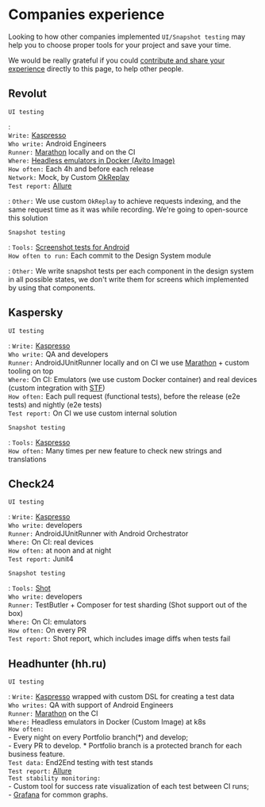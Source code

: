 # Companies experience

Looking to how other companies implemented `UI/Snapshot testing` may help you to choose proper tools for your project
and save your time.

We would be really grateful if you
could [contribute and share your experience](https://android-ui-testing.github.io/Cookbook/home/contribution) directly
to this page, to help other people.

## Revolut

`UI testing`

:   
`Write:` [Kaspresso](https://github.com/KasperskyLab/Kaspresso) <br>
`Who write:` Android Engineers<br>
`Runner:` [Marathon](https://android-ui-testing.github.io/Cookbook/practices/test_runners_review/#21-marathon) locally and on the CI <br>
`Where:` [Headless emulators in Docker (Avito Image)](https://hub.docker.com/r/avitotech/android-emulator-29) <br>
`How often:` Each 4h and before each release <br>
`Network:` Mock, by Custom [OkReplay](https://github.com/airbnb/okreplay) <br>
`Test report:` [Allure](http://allure.qatools.ru/)<br>

: `Other:` We use custom `OkReplay` to achieve requests indexing, and the same request time as it was while recording.
We're going to open-source this solution

`Snapshot testing`

:   `Tools:` [Screenshot tests for Android](https://github.com/facebook/screenshot-tests-for-android) <br>
`How often to run:`  Each commit to the Design System module

: `Other:` We write snapshot tests per each component in the design system in all possible states, we don't write them
for screens which implemented by using that components.



## Kaspersky

`UI testing`


: `Write:` [Kaspresso](https://github.com/KasperskyLab/Kaspresso) <br>
`Who write:` QA and developers<br>
`Runner:` AndroidJUnitRunner locally and on CI we use [Marathon](https://github.com/MarathonLabs/marathon) + custom tooling on top <br>
`Where:` On CI: Emulators (we use custom Docker container) and real devices (custom integration with [STF](https://github.com/openstf/stf)) <br>
`How often:` Each pull request (functional tests), before the release (e2e tests) and nightly (e2e tests) <br>
`Test report:` On CI we use custom internal solution<br>

`Snapshot testing`

:   `Tools:` [Kaspresso](https://github.com/KasperskyLab/Kaspresso) <br>
`How often:` Many times per new feature to check new strings and translations



## Check24

`UI testing`


: `Write:` [Kaspresso](https://github.com/KasperskyLab/Kaspresso) <br>
`Who write:` developers<br>
`Runner:` AndroidJUnitRunner with Android Orchestrator <br>
`Where:` On CI: real devices <br>
`How often:` at noon and at night <br>
`Test report:` Junit4 <br>

`Snapshot testing`

:   `Tools:` [Shot](https://github.com/pedrovgs/Shot) <br>
`Who write:` developers<br>
`Runner:` TestButler + Composer for test sharding (Shot support out of the box) <br>
`Where:` On CI: emulators <br>
`How often:` On every PR <br>
`Test report:` Shot report, which includes image diffs when tests fail <br>

## Headhunter (hh.ru)

`UI testing`

: `Write:` [Kaspresso](https://github.com/KasperskyLab/Kaspresso) wrapped with custom DSL for creating a test data  <br> 
`Who writes:` QA with support of Android Engineers <br>
`Runner:` [Marathon](https://android-ui-testing.github.io/Cookbook/practices/test_runners_review/#21-marathon) on the CI <br>
`Where:` Headless emulators in Docker (Custom Image) at k8s <br>
`How often:`   
        - Every night on every Portfolio branch(*) and develop;  
        - Every PR to develop.
        * Portfolio branch is a protected branch for each business feature. <br> 
`Test data:` End2End testing with test stands<br> 
`Test report:` [Allure](http://allure.qatools.ru/)<br>
`Test stability monitoring:`  
        - Custom tool for success rate visualization of each test between CI runs;<br> 
        - [Grafana](https://grafana.com/) for common graphs.<br> 
